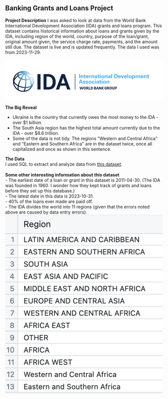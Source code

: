 ## Banking Grants and Loans Project

**Project Description** I was asked to look at data from the World Bank International Development Association (IDA) grants and loans program. This dataset contains historical information about loans and grants given by the IDA, including region of the world, country, purpose of the loan/grant, original amount given, the service charge rate, payments, and the amount still due. The dataset is live and is updated frequently. The data I used was from 2023-11-29. 

<img src="images/World Bank IDA logo.png?raw=true"/>

**The Big Reveal**
- Ukraine is the country that currently owes the most money to the IDA - over $1 billion.
- The South Asia region has the highest total amount currently due to the IDA - over $8.6 trillion.
- Some of the data is not tidy. The regions "Western and Central Africa" and "Eastern and Southern Africa" are in the dataset twice, once all capitalized and once as shown in this sentence.

**The Data**
<br>
I used SQL to extract and analyze data from [this dataset](https://finances.worldbank.org/Loans-and-Credits/IDA-Statement-Of-Credits-and-Grants-Historical-Dat/tdwh-3krx).
<br>  
**Some other interesting information about this dataset**
<br>  - The earliest date of a loan or grant in this dataset is 2011-04-30. (The IDA was founded in 1960. I wonder how they kept track of grants and loans before they set up this database.)
<br>  - The latest date in this data is 2023-10-31.
<br>  - 40% of the loans ever made are paid off.
<br>  - The IDA divides the world into 11 regions (given that the errors noted above are caused by data entry errors).
<br>  <img src="images/DAA Bank regions.png?raw=true"/>


